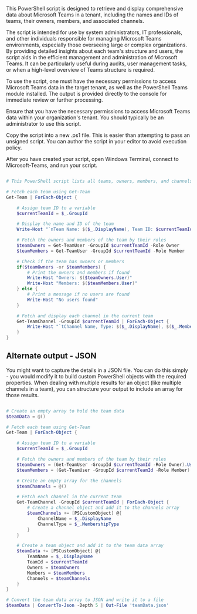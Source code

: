 This PowerShell script is designed to retrieve and display comprehensive data about Microsoft Teams in a tenant, 
including the names and IDs of teams, their owners, members, and associated channels.

The script is intended for use by system administrators, IT professionals, and other individuals responsible for 
managing Microsoft Teams environments, especially those overseeing large or complex organizations. By providing 
detailed insights about each team's structure and users, the script aids in the efficient management and administration 
of Microsoft Teams. It can be particularly useful during audits, user management tasks, or when a high-level overview 
of Teams structure is required.

To use the script, one must have the necessary permissions to access Microsoft Teams data in the target tenant, 
as well as the PowerShell Teams module installed. The output is provided directly to the console for immediate review 
or further processing.

Ensure that you have the necessary permissions to access Microsoft Teams data within your organization's tenant. You should typically be an administrator to use this script.

Copy the script into a new .ps1 file. This is easier than attempting to pass an unsigned script. You can author the script in your editor to avoid execution policy.

After you have created your script, open Windows Terminal, connect to Microsoft-Teams, and run your script.

``` powershell

# This PowerShell script lists all teams, owners, members, and channels in your tenant

# Fetch each team using Get-Team
Get-Team | ForEach-Object { 

    # Assign team ID to a variable
    $currentTeamId = $_.GroupId 

    # Display the name and ID of the team
    Write-Host "`nTeam Name: $($_.DisplayName), Team ID: $currentTeamId" 

    # Fetch the owners and members of the team by their roles
    $teamOwners = Get-TeamUser -GroupId $currentTeamId -Role Owner
    $teamMembers = Get-TeamUser -GroupId $currentTeamId -Role Member

    # Check if the team has owners or members
    if($teamOwners -or $teamMembers) {
        # Print the owners and members if found
        Write-Host "Owners: $($teamOwners.User)"
        Write-Host "Members: $($teamMembers.User)"
    } else {
        # Print a message if no users are found
        Write-Host "No users found"
    }

    # Fetch and display each channel in the current team
    Get-TeamChannel -GroupId $currentTeamId | ForEach-Object { 
        Write-Host "`tChannel Name, Type: $($_.DisplayName), $($_.MembershipType)" 
    } 
}
```

## Alternate output - JSON

You might want to capture the details in a JSON file. You can do this simply - you would modify it to build custom PowerShell objects with the required properties. When dealing with multiple results for an object (like multiple channels in a team), you can structure your output to include an array for those results.

``` powershell

# Create an empty array to hold the team data
$teamData = @()

# Fetch each team using Get-Team
Get-Team | ForEach-Object { 

    # Assign team ID to a variable
    $currentTeamId = $_.GroupId 

    # Fetch the owners and members of the team by their roles
    $teamOwners = (Get-TeamUser -GroupId $currentTeamId -Role Owner).User
    $teamMembers = (Get-TeamUser -GroupId $currentTeamId -Role Member).User

    # Create an empty array for the channels
    $teamChannels = @()

    # Fetch each channel in the current team
    Get-TeamChannel -GroupId $currentTeamId | ForEach-Object { 
        # Create a channel object and add it to the channels array
        $teamChannels += [PSCustomObject] @{
            ChannelName = $_.DisplayName
            ChannelType = $_.MembershipType
        }
    }

    # Create a team object and add it to the team data array
    $teamData += [PSCustomObject] @{
        TeamName = $_.DisplayName
        TeamId = $currentTeamId
        Owners = $teamOwners
        Members = $teamMembers
        Channels = $teamChannels
    }
}

# Convert the team data array to JSON and write it to a file
$teamData | ConvertTo-Json -Depth 5 | Out-File 'teamData.json'

```

